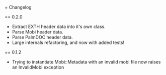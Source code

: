 = Changelog

== 0.2.0

* Extract EXTH header data into it's own class.
* Parse Mobi header data.
* Parse PalmDOC header data.
* Large internals refactoring, and now with added tests!

== 0.1.2

* Trying to instantiate Mobi::Metadata with an invalid mobi file now raises an InvalidMobi exception 
